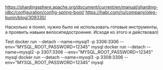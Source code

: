 https://shardingsphere.apache.org/document/current/en/manual/sharding-jdbc/configuration/config-spring-boot/
https://habr.com/ru/company/oleg-bunin/blog/309330/

Насколько я понял, нужно было не использовать готовые инструменты, а проявить навыки велосипедостроение. Исходя из этого и действовал)

Test
docker run --detach --name=mysql1 -p 3306:3306  --env="MYSQL_ROOT_PASSWORD=12345" mysql
docker run --detach --name=mysql2 -p 3307:3306  --env="MYSQL_ROOT_PASSWORD=12345" mysql
docker run --detach --name=mysql3 -p 3308:3306  --env="MYSQL_ROOT_PASSWORD=12345" mysql
